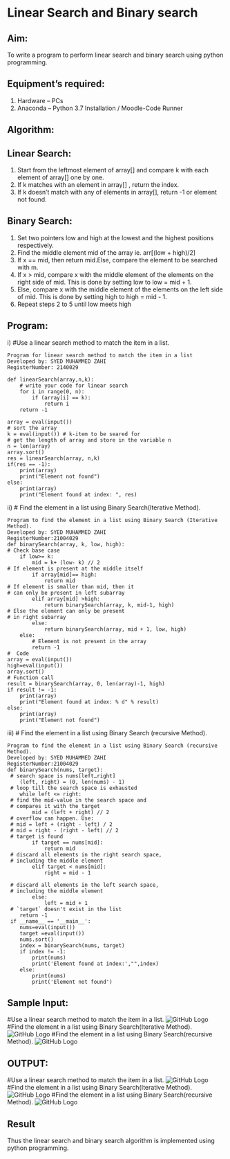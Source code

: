# Linear Search and Binary search
## Aim:
To write a program to perform linear search and binary search using python programming.
## Equipment’s required:
1.	Hardware – PCs
2.	Anaconda – Python 3.7 Installation / Moodle-Code Runner
## Algorithm:
## Linear Search:
1.	Start from the leftmost element of array[] and compare k with each element of array[] one by one.
2.	If k matches with an element in array[] , return the index.
3.	If k doesn’t match with any of elements in array[], return -1 or element not found.
## Binary Search:
1.	Set two pointers low and high at the lowest and the highest positions respectively.
2.	Find the middle element mid of the array ie. arr[(low + high)/2]
3.	If x == mid, then return mid.Else, compare the element to be searched with m.
4.	If x > mid, compare x with the middle element of the elements on the right side of mid. This is done by setting low to low = mid + 1.
5.	Else, compare x with the middle element of the elements on the left side of mid. This is done by setting high to high = mid - 1.
6.	Repeat steps 2 to 5 until low meets high
## Program:
i)	#Use a linear search method to match the item in a list.
~~~
Program for linear search method to match the item in a list
Developed by: SYED MUHAMMED ZAHI
RegisterNumber: 2140029

def linearSearch(array,n,k):
    # write your code for linear search
    for i in range(0, n):  
        if (array[i] == k):  
            return i  
    return -1  
  
array = eval(input())
# sort the array
k = eval(input()) # k-item to be seared for
# get the length of array and store in the variable n
n = len(array)
array.sort()
res = linearSearch(array, n,k)  
if(res == -1):  
    print(array)
    print("Element not found")  
else:  
    print(array)
    print("Element found at index: ", res) 
~~~
ii)	# Find the element in a list using Binary Search(Iterative Method).
~~~
Program to find the element in a list using Binary Search (Iterative Method).
Developed by: SYED MUHAMMED ZAHI
RegisterNumber:21004029
def binarySearch(array, k, low, high):
# Check base case
    if low>= k:
        mid = k+ (low- k) // 2
# If element is present at the middle itself
        if array[mid]== high:
            return mid
# If element is smaller than mid, then it
# can only be present in left subarray
        elif array[mid] >high:
            return binarySearch(array, k, mid-1, high)
# Else the element can only be present
# in right subarray
        else:
            return binarySearch(array, mid + 1, low, high)
    else:
        # Element is not present in the array
        return -1
#  Code
array = eval(input())
high=eval(input())
array.sort()
# Function call
result = binarySearch(array, 0, len(array)-1, high)
if result != -1:
    print(array)
    print("Element found at index: % d" % result)
else:
    print(array)
    print("Element not found")
~~~
iii)	# Find the element in a list using Binary Search (recursive Method).
~~~
Program to find the element in a list using Binary Search (recursive Method).
Developed by: SYED MUHAMMED ZAHI
RegisterNumber:21004029
def binarySearch(nums, target):
 # search space is nums[left…right]
    (left, right) = (0, len(nums) - 1)
 # loop till the search space is exhausted
    while left <= right:
 # find the mid-value in the search space and
 # compares it with the target
        mid = (left + right) // 2
 # overflow can happen. Use:
 # mid = left + (right - left) / 2
 # mid = right - (right - left) // 2
 # target is found
        if target == nums[mid]:
            return mid
 # discard all elements in the right search space,
 # including the middle element
        elif target < nums[mid]:
            right = mid - 1
 
 # discard all elements in the left search space,
 # including the middle element
        else:
            left = mid + 1
 # `target` doesn't exist in the list
    return -1
 if __name__ == '__main__':
    nums=eval(input())
    target =eval(input())
    nums.sort()
    index = binarySearch(nums, target)
    if index != -1:
        print(nums)
        print('Element found at index:',"",index)
    else:
        print(nums)
        print('Element not found')
~~~~
## Sample Input:
#Use a linear search method to match the item in a list.
![GitHub Logo](z1.png)
#Find the element in a list using Binary Search(Iterative Method).
![GitHub Logo](z2.png)
#Find the element in a list using Binary Search(recursive Method).
![GitHub Logo](z3.png)

## OUTPUT:
#Use a linear search method to match the item in a list.
![GitHub Logo](lb1.png)
#Find the element in a list using Binary Search(Iterative Method).
![GitHub Logo](lb2.png)
#Find the element in a list using Binary Search(recursive Method).
![GitHub Logo](lb2.png)

## Result
Thus the linear search and binary search algorithm is implemented using python programming.
